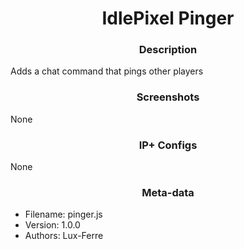 <h1 align="center">IdlePixel Pinger</h1>

<h3 align="center"> Description</h3>

Adds a chat command that pings other players

<h3 align="center"> Screenshots</h3>

None

<h3 align="center"> IP+ Configs</h3>

None

<h3 align="center"> Meta-data</h3>

 - Filename: pinger.js
 - Version: 1.0.0
 - Authors: Lux-Ferre
